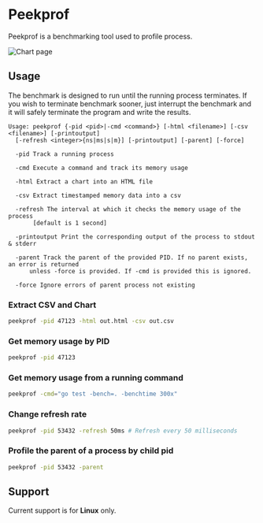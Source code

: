 # Peekprof

Peekprof is a benchmarking tool used to profile process.

![Chart page](https://user-images.githubusercontent.com/9019120/134160444-e0db5160-14a5-460f-8d39-2737e246482d.png)

## Usage

The benchmark is designed to run until the running process terminates. If you wish to terminate benchmark sooner, just interrupt the benchmark and it will safely terminate the program and write the results.

```nosyntax
Usage: peekprof {-pid <pid>|-cmd <command>} [-html <filename>] [-csv <filename>] [-printoutput]
  [-refresh <integer>{ns|ms|s|m}] [-printoutput] [-parent] [-force]

  -pid Track a running process

  -cmd Execute a command and track its memory usage

  -html Extract a chart into an HTML file

  -csv Extract timestamped memory data into a csv

  -refresh The interval at which it checks the memory usage of the process
       [default is 1 second]

  -printoutput Print the corresponding output of the process to stdout & stderr
  
  -parent Track the parent of the provided PID. If no parent exists, an error is returned
      unless -force is provided. If -cmd is provided this is ignored.
      
  -force Ignore errors of parent process not existing
```

### Extract CSV and Chart

```sh
peekprof -pid 47123 -html out.html -csv out.csv
```

### Get memory usage by PID

```sh
peekprof -pid 47123
```

### Get memory usage from a running command

```sh
peekprof -cmd="go test -bench=. -benchtime 300x"
```

### Change refresh rate

```sh
peekprof -pid 53432 -refresh 50ms # Refresh every 50 milliseconds
```

### Profile the parent of a process by child pid

```sh
peekprof -pid 53432 -parent
```

## Support

Current support is for **Linux** only.
